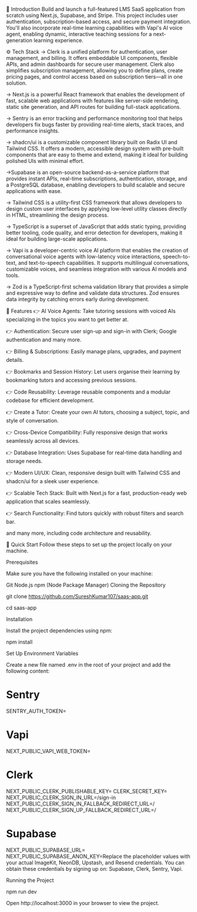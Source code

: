 🤖 Introduction
Build and launch a full-featured LMS SaaS application from scratch using Next.js, Supabase, and Stripe. This project includes user authentication, subscription-based access, and secure payment integration. You'll also incorporate real-time learning capabilities with Vapi's AI voice agent, enabling dynamic, interactive teaching sessions for a next-generation learning experience.

⚙️ Tech Stack
-> Clerk is a unified platform for authentication, user management, and billing. It offers embeddable UI components, flexible APIs, and admin dashboards for secure user management. Clerk also simplifies subscription management, allowing you to define plans, create pricing pages, and control access based on subscription tiers—all in one solution.

-> Next.js is a powerful React framework that enables the development of fast, scalable web applications with features like server-side rendering, static site generation, and API routes for building full-stack applications.

-> Sentry is an error tracking and performance monitoring tool that helps developers fix bugs faster by providing real-time alerts, stack traces, and performance insights.

-> shadcn/ui is a customizable component library built on Radix UI and Tailwind CSS. It offers a modern, accessible design system with pre-built components that are easy to theme and extend, making it ideal for building polished UIs with minimal effort.

->Supabase is an open-source backend-as-a-service platform that provides instant APIs, real-time subscriptions, authentication, storage, and a PostgreSQL database, enabling developers to build scalable and secure applications with ease.

-> Tailwind CSS is a utility-first CSS framework that allows developers to design custom user interfaces by applying low-level utility classes directly in HTML, streamlining the design process.

-> TypeScript is a superset of JavaScript that adds static typing, providing better tooling, code quality, and error detection for developers, making it ideal for building large-scale applications.

-> Vapi is a developer-centric voice AI platform that enables the creation of conversational voice agents with low-latency voice interactions, speech-to-text, and text-to-speech capabilities. It supports multilingual conversations, customizable voices, and seamless integration with various AI models and tools.

-> Zod is a TypeScript-first schema validation library that provides a simple and expressive way to define and validate data structures. Zod ensures data integrity by catching errors early during development.

🔋 Features
👉 AI Voice Agents: Take tutoring sessions with voiced AIs specializing in the topics you want to get better at.

👉 Authentication: Secure user sign-up and sign-in with Clerk; Google authentication and many more.

👉 Billing & Subscriptions: Easily manage plans, upgrades, and payment details.

👉 Bookmarks and Session History: Let users organise their learning by bookmarking tutors and accessing previous sessions.

👉 Code Reusability: Leverage reusable components and a modular codebase for efficient development.

👉 Create a Tutor: Create your own AI tutors, choosing a subject, topic, and style of conversation.

👉 Cross-Device Compatibility: Fully responsive design that works seamlessly across all devices.

👉 Database Integration: Uses Supabase for real-time data handling and storage needs.

👉 Modern UI/UX: Clean, responsive design built with Tailwind CSS and shadcn/ui for a sleek user experience.

👉 Scalable Tech Stack: Built with Next.js for a fast, production-ready web application that scales seamlessly.

👉 Search Functionality: Find tutors quickly with robust filters and search bar.

and many more, including code architecture and reusability.

🤸 Quick Start
Follow these steps to set up the project locally on your machine.

Prerequisites

Make sure you have the following installed on your machine:

Git
Node.js
npm (Node Package Manager)
Cloning the Repository

git clone https://github.com/SureshKumar107/saas-app.git

cd saas-app

Installation

Install the project dependencies using npm:

npm install

Set Up Environment Variables

Create a new file named .env in the root of your project and add the following content:

# Sentry
SENTRY_AUTH_TOKEN=

# Vapi
NEXT_PUBLIC_VAPI_WEB_TOKEN=

# Clerk
NEXT_PUBLIC_CLERK_PUBLISHABLE_KEY=
CLERK_SECRET_KEY=
NEXT_PUBLIC_CLERK_SIGN_IN_URL=/sign-in
NEXT_PUBLIC_CLERK_SIGN_IN_FALLBACK_REDIRECT_URL=/
NEXT_PUBLIC_CLERK_SIGN_UP_FALLBACK_REDIRECT_URL=/

# Supabase
NEXT_PUBLIC_SUPABASE_URL=
NEXT_PUBLIC_SUPABASE_ANON_KEY=Replace the placeholder values with your actual ImageKit, NeonDB, Upstash, and Resend credentials. You can obtain these credentials by signing up on: Supabase, Clerk, Sentry, Vapi.

Running the Project

npm run dev

Open http://localhost:3000 in your browser to view the project.

